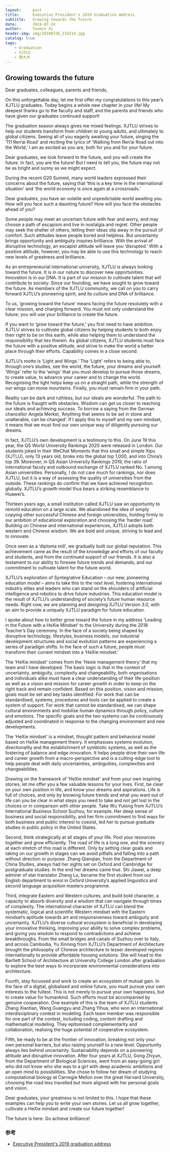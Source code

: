 ```yaml
---
layout:     post
title:      Executive President's 2019 Graduation Address
subtitle:   Growing towards the future
date:       2019-07-24
author:     Youmin Xi
header-img: img/20190726_214214.jpg
catalog: true
tags:
    - Graduation
    - XJTLU
    - 席大大
---
```


## Growing towards the future


Dear graduates, colleagues, parents and friends,

On this unforgettable day, let me first offer my congratulations to this year’s XJTLU graduates. Today begins a whole new chapter in your life! My deepest thanks go to the faculty and staff, and the parents and friends who have given our graduates continued support!


The graduation season always gives me mixed feelings. XJTLU strives to help our students transform from children to young adults, and ultimately to global citizens. Seeing all of you eagerly awaiting your future, singing the ‘111 Ren’ai Road’ and reciting the lyrics of ‘Walking from Ren’ai Road out into the World,’ I am as excited as you are, both for you and for your future.

Dear graduates, we look forward to the future, and you will create the future. In fact, you are the future! But I need to tell you, the future may not be as bright and sunny as we might expect.

During the recent G20 Summit, many world leaders expressed their concerns about the future, saying that ‘this is a key time in the international situation’ and ‘the world economy is once again at a crossroads.’

Dear graduates, you have an volatile and unpredictable world awaiting you. How will you face such a daunting future? How will you face the obstacles ahead of you?

Some people may meet an uncertain future with fear and worry, and may choose a path of escapism and live in nostalgia and regret. Other people may seek the shelter of others, letting their ideas slip away in the pursuit of comfort. Such attitudes leave people bored and helpless. But uncertainty brings opportunity and ambiguity inspires brilliance. With the arrival of disruptive technology, an escapist attitude will leave you ‘disrupted.’ With a positive attitude, however, you may be able to use this technology to reach new levels of greatness and brilliance.

As an entrepreneurial international university, XJTLU is always looking toward the future. It is in our nature to discover new opportunities. Innovation is in our DNA. It is part of our mission to cultivate talent that will contribute to society. Since our founding, we have sought to grow toward the future. As members of the XJTLU community, we call on you to carry forward XJTLU’s pioneering spirit, and its culture and DNA of brilliance.

To us, ‘growing toward the future’ means facing the future resolutely with a clear mission, and charging forward. You must not only understand the future; you will use your brilliance to create the future.

If you want to ‘grow toward the future,’ you first need to have ambition. XJTLU strives to cultivate global citizens by helping students to both enjoy their right to be on this earth, while also helping them to understand the responsibility that lies therein. As global citizens, XJTLU students must face the future with a positive attitude, and strive to make the world a better place through their efforts. Capability comes in a close second.

XJTLU’s motto is ‘Light and Wings.’ The ‘Light’ refers to being able to, through one’s studies, see the world, the future, your dreams and yourself. ‘Wings’ refer to the ‘wings’ that you must develop to pursue those dreams, to create value, to advance your career and to change the world. Recognising the light helps keep us on a straight path, while the strength of our wings can move mountains. Finally, you must remain firm in your path.

Reality can be dark and ruthless, but our ideals are wonderful. The path to the future is fraught with obstacles. Wisdom can get us closer to reaching our ideals and achieving success. To borrow a saying from the German chancellor Angela Merkel, ‘Anything that seems to be set in stone and unalterable, can be changed’. If I apply this to myself and my own mindset, it means that we must find our own unique way of diligently pursuing our dreams.

In fact, XJTLU’s own development is a testimony to this. On June 19 this year, the QS World University Rankings 2020 were released in London. Our students joked in their WeChat Moments that this small and simple Xipu (XJTLU), only 13 years old, broke into the global top 1,000, and into China’s top 39. Moreover, in QS Asian University Rankings 2019, the ratio of international facuty and outbound exchange of XJTLU ranked No. 1 among Asian universities. Personally, I do not care much for rankings, nor does XJTLU, but it is a way of assessing the quality of universities from the outside. These rankings do confirm that we have achieved recognition globally. XJTLU’s growth model thus bears a striking resemblance to Huawei’s.

Thirteen years ago, a small institution called XJTLU saw an opportunity to remold education on a large scale. We abandoned the idea of simply copying other successful Chinese and foreign universities, holding firmly to our ambition of educational exploration and choosing the ‘harder road’. Building on Chinese and international experiences, XJTLU adopts both western and Chinese wisdom. We are bold and unique, striving to lead and to innovate.

Once seen as a ‘diploma mill’, we gradually built our global reputation. This achievement came as the result of the knowledge and efforts of our faculty and students, and from the continued support of our friends. It is also a testament to our ability to foresee future trends and demands, and our commitment to cultivate talent for the future world.

XJTLU’s exploration of Syntegrative Education – our new, pioneering education model – aims to take this to the next level, fostering international industry elites and leaders who can stand on the shoulders of artificial intelligence and robotics to drive future industries. This education model is the result of XJTLU’s understanding of society’s future human resource needs. Right now, we are planning and designing XJTLU Version 3.0, with an aim to provide a uniquely XJTLU paradigm for future education.

I spoke about how to better grow toward the future in my address ‘Leading in the Future with a HeXie Mindset’ to the University during the 2018 Teacher’s Day ceremony. In the face of a society being shaped by disruptive technology, lifestyles, business models, our industrial development structures and social evolution patterns are experiencing a series of paradigm shifts. In the face of such a future, people must transform their current mindset into a ‘HeXie mindset.’

The ‘HeXie mindset’ comes from the ‘Hexie management theory’ that my team and I have developed. The basic logic is that in the context of uncertainty, ambiguity, complexity and changeability, both organisations and individuals alike must have a clear understanding of their life-position as well as a vision and mission for career growth in order to keep on the right track and remain confident. Based on this position, vision and mission, goals must be set and key tasks identified. For work that can be standardised, systems, procedures and tools can be applied to create a system of support. For work that cannot be standardised, we can shape cultural environments and mobilise human dynamics through policy, culture and emotions. The specific goals and the two systems can be continuously adjusted and coordinated in response to the changing environment and new developments.

The ‘HeXie mindset’ is a mindset, thought pattern and behavioral model based on HeXie management theory. It emphasises systems evolution, directionality and the establishment of symbiotic systems, as well as the fostering of balance and edge innovation. It helps people drive their own life and career growth from a macro-perspective and is a cutting-edge tool to help people deal with daily uncertainties, ambiguities, complexities and changeabilities.

Drawing on the framework of ‘HeXie mindset’ and from your own inspiring stories, let me offer you a few valuable lessons for your lives.
First, be clear on your own position in life, and know your dreams and aspirations. Life is full of choices, and only by knowing future trends and what you want out of life can you be clear in what steps you need to take and not get lost in the choices or in comparison with other people. Take Wu Yutong from XJTLU’s International Business School Suzhou, for example. Her deep sense of business and social responsibility, and her firm commitment to find ways for both business and public interest to coexist, led her to pursue graduate studies in public policy in the United States.

Second, think strategically at all stages of your life. Pool your resources together and grow efficiently. The road of life is a long one, and the scenery at each stretch of this road is different. Only by setting clear goals and taking on our growth in stages can we avoid pitfalls and falling into a path without direction or purpose. Zhang Qianqian, from the Department of China Studies, always had her sights set on Oxford and Cambridge for postgraduate studies. In the end her dreams came true. Shi Jiawei, a deep admirer of star translator Zhang Lu, became the first student from our English department to enrol in Oxford University’s applied linguistics and second language acquisition masters programme.

Third, integrate Eastern and Western cultures, and build bold character, a capacity to absorb diversity and a wisdom that can navigate through times of complexity. The international character of XJTLU can blend the systematic, logical and scientific Western mindset with the Eastern mindset’s aptitude towards art and responsiveness toward ambiguity and uncertainty. XJTLU’s diverse cultural ecosystem is beneficial in developing your innovative thinking, improving your ability to solve complex problems, and giving you wisdom to respond to contradictions and achieve breakthroughs. From the small bridges and canals of Suzhou over to Italy, and across Cambodia, Yu Xinning from XJTLU’s Department of Architecture brought the philosophy of Chinese architecture to lesser developed regions internationally to provide affordable housing solutions. She will head to the Bartlett School of Architecture at University College London after graduation to explore the best ways to incorporate environmental considerations into architecture.

Fourth, stay focussed and work to create an ecosystem of mutual gain. In the face of a digital, globalised and online future, you must pursue your own interests to the fullest. This is not merely to pursue your own happiness, but to create value for humankind. Such efforts must be accompanied by genuine cooperation. One example of this is the team of XJTLU students Zhang Xiaotian, Wang Guangyu and Zhang Yihua, who won an international interdisciplinary contest in modeling. Each team member was responsible for one part of the contest, including coding, content drafting and mathematical modeling. They epitomised complementarity and collaboration, realising the huge potential of cooperative ecosystem.

Fifth, be ready to be at the frontier of innovation, breaking not only your own personal barriers, but also raising yourself to a new level. Opportunity always lies behind uncertainty. Sustainability depends on a pioneering attitude and disruptive innovation. After four years at XJTLU, Gong Zhiyun, from the Department of Biological Sciences, went from an easy-going girl who did not know who she was to a girl with deep academic ambitions and an open mind to possibilities. She chose to follow her dream of studying computational biology at Carnegie Mellon over the great Harvard University, choosing the road less travelled but more aligned with her personal goals and vision.

Dear graduates, your greatness is not limited to this. I hope that these examples can help you to write your own stories. Let us all grow together, cultivate a HeXie mindset and create our future together!

The future is here. Go achieve brilliance!

### 参考

- [Executive President's 2019 graduation address](https://www.xjtlu.edu.cn/en/news/2019/july/%E2%80%8Bprofessor-xi%E2%80%98s-speech-2019-translations-pending)


